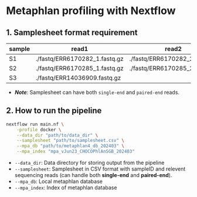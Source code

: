 # Metaphlan profiling with Nextflow

## 1. Samplesheet format requirement

| sample | read1 | read2 |
| -------- | ------- | ------- |
| S1     | ./fastq/ERR6170282_1.fastq.gz | ./fastq/ERR6170282_2.fastq.gz |
| S2     | ./fastq/ERR6170285_1.fastq.gz | ./fastq/ERR6170285_2.fastq.gz |
| S3     | ./fastq/ERR14036909.fastq.gz  |

- **_Note_**: Samplesheet can have both `single-end` and `paired-end` reads.

## 2. How to run the pipeline

```bash
nextflow run main.nf \
    -profile docker \
    --data_dir "path/to/data_dir" \
    --samplesheet "path/to/samplesheet.csv" \
    --mpa_db "path/to/metaphlan4_db_202403" \
    --mpa_index "mpa_vJun23_CHOCOPhlAnSGB_202403"
```

- `--data_dir`: Data directory for storing output from the pipeline
- `--samplesheet`: Samplesheet in CSV format with sampleID and relevent sequencing reads (can handle both **single-end** and **paired-end**).
- `--mpa_db`: Local metaphlan database
- `--mpa_index`: Index of metaphlan database

